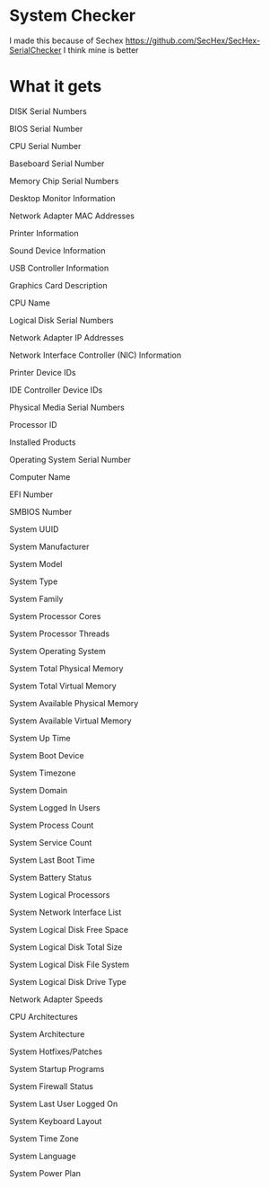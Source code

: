 # System Checker
I made this because of Sechex https://github.com/SecHex/SecHex-SerialChecker I think mine is better

# What it gets

DISK Serial Numbers 

BIOS Serial Number

CPU Serial Number

Baseboard Serial Number

Memory Chip Serial Numbers

Desktop Monitor Information

Network Adapter MAC Addresses

Printer Information

Sound Device Information

USB Controller Information

Graphics Card Description

CPU Name

Logical Disk Serial Numbers

Network Adapter IP Addresses

Network Interface Controller (NIC) Information

Printer Device IDs

IDE Controller Device IDs

Physical Media Serial Numbers

Processor ID

Installed Products

Operating System Serial Number

Computer Name

EFI Number

SMBIOS Number

System UUID

System Manufacturer

System Model

System Type

System Family

System Processor Cores

System Processor Threads

System Operating System

System Total Physical Memory

System Total Virtual Memory

System Available Physical Memory

System Available Virtual Memory

System Up Time

System Boot Device

System Timezone

System Domain

System Logged In Users

System Process Count

System Service Count

System Last Boot Time

System Battery Status

System Logical Processors

System Network Interface List

System Logical Disk Free Space

System Logical Disk Total Size

System Logical Disk File System

System Logical Disk Drive Type

Network Adapter Speeds

CPU Architectures

System Architecture

System Hotfixes/Patches

System Startup Programs

System Firewall Status

System Last User Logged On

System Keyboard Layout

System Time Zone

System Language

System Power Plan
